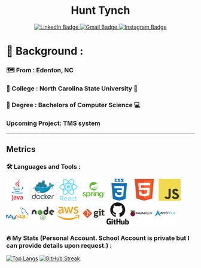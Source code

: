 <div align="center">
  <h1>Hunt Tynch</h1>
  <div id="badges">
    <a href="https://www.linkedin.com/in/hunt-tynch-02a8b8264">
      <img src="https://img.shields.io/badge/LinkedIn-blue?style=for-the-badge&logo=linkedin&logoColor=white" alt="LinkedIn Badge"/>
    </a>
    <a href="mailto:tynchhunt@gmail.com?">
      <img src="https://img.shields.io/badge/Gmail-red?style=for-the-badge&logo=gmail&logoColor=white" alt="Gmail Badge"/>
    </a>
    <a href="https://www.instagram.com/h.tynch04">
      <img src="https://img.shields.io/badge/Instagram-purple?style=for-the-badge&logo=instagram&logoColor=white" alt="Instagram Badge"/>
    </a>
  </div>
</div>

<div>
<h1>
   📖 Background :
</h1>
  <h3>
    🗺️ From : Edenton, NC 
  </h3>
  <h3>
    🏫 College : North Carolina State University 🐺
  </h3>
  <h3>
    📰 Degree : Bachelors of Computer Science 💻
  </h3>
  <h3>
    Upcoming Project: TMS system
  </h3>
</div>

---

## Metrics

### :hammer_and_wrench: Languages and Tools :

<div>
  <img src="https://github.com/devicons/devicon/blob/master/icons/java/java-original-wordmark.svg" title="Java" alt="Java" width="60" height="60"/>&nbsp;
  <img src="https://github.com/devicons/devicon/blob/master/icons/docker/docker-original-wordmark.svg" title="Docker" alt="Docker" width="60" height="60"/>&nbsp;
  <img src="https://github.com/devicons/devicon/blob/master/icons/react/react-original-wordmark.svg" title="React" alt="React" width="60" height="60"/>&nbsp;
  <img src="https://github.com/devicons/devicon/blob/master/icons/spring/spring-original-wordmark.svg" title="Spring" alt="Spring" width="60" height="60"/>&nbsp;
  <img src="https://github.com/devicons/devicon/blob/master/icons/css3/css3-plain-wordmark.svg"  title="CSS3" alt="CSS" width="60" height="60"/>&nbsp;
  <img src="https://github.com/devicons/devicon/blob/master/icons/html5/html5-original.svg" title="HTML5" alt="HTML" width="60" height="60"/>&nbsp;
  <img src="https://github.com/devicons/devicon/blob/master/icons/javascript/javascript-original.svg" title="JavaScript" alt="JavaScript" width="60" height="60"/>&nbsp;
  <img src="https://github.com/devicons/devicon/blob/master/icons/mysql/mysql-original-wordmark.svg" title="MySQL"  alt="MySQL" width="60" height="60"/>&nbsp;
  <img src="https://github.com/devicons/devicon/blob/master/icons/nodejs/nodejs-original-wordmark.svg" title="NodeJS" alt="NodeJS" width="60" height="60"/>&nbsp;
  <img src="https://github.com/devicons/devicon/blob/master/icons/amazonwebservices/amazonwebservices-plain-wordmark.svg" title="AWS" alt="AWS" width="60" height="60"/>&nbsp;
  <img src="https://github.com/devicons/devicon/blob/master/icons/git/git-original-wordmark.svg" title="Git" **alt="Git" width="60" height="60"/>
  <img src="https://github.com/devicons/devicon/blob/master/icons/github/github-original-wordmark.svg" title="GitHub" **alt="GitHub" width="60" height="60"/>
  <img src="https://github.com/devicons/devicon/blob/master/icons/raspberrypi/raspberrypi-original-wordmark.svg" title="RaspberryPi" **alt="RaspberryPi" width="60" height="60"/>
  <img src="https://github.com/devicons/devicon/blob/master/icons/archlinux/archlinux-original-wordmark.svg" title="ArchLinux" **alt="ArchLinux" width="60" height="60"/>
</div>

### :fire: My Stats (Personal Account. School Account is private but I can provide details upon request.) :

[![Top Langs](https://github-readme-stats.vercel.app/api/top-langs/?username=Hunt-Tynch&bg_color=90%2CADEBE1%2C4FA5FF&layout=donut-vertical&text_color=FEFF9C)](https://github.com/anuraghazra/github-readme-stats)
[![GitHub Streak](https://streak-stats.demolab.com?user=Hunt-Tynch&border_radius=0&background=90%2CADEBE1%2C002CEB&currStreakLabel=FEFF9C&ring=FEFF9C&fire=FEFF9C&border=ADADAD&stroke=FEFF9C)](https://git.io/streak-stats)
